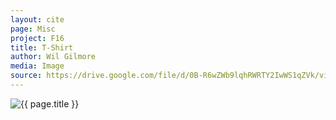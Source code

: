 ```yaml
---
layout: cite
page: Misc
project: F16
title: T-Shirt
author: Wil Gilmore
media: Image
source: https://drive.google.com/file/d/0B-R6wZWb9lqhRWRTY2IwWS1qZVk/view?usp=sharing
---
```

![{{ page.title }}](/projects/F16/misc/tshirt.jpg)
